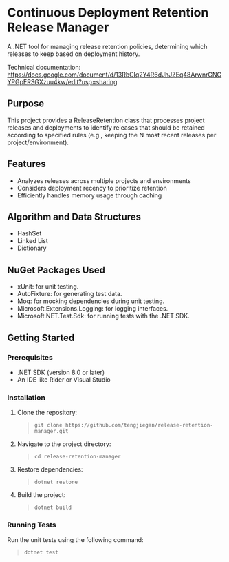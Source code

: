 # Continuous Deployment Retention Release Manager

A .NET tool for managing release retention policies, determining which releases to keep based on deployment history.

Technical documentation: https://docs.google.com/document/d/13RbCIq2Y4R6dJhJZEq48ArwnrGNGYPGpERSGXzuu4kw/edit?usp=sharing

## Purpose

This project provides a ReleaseRetention class that processes project releases and deployments to identify releases that should be retained according to specified rules (e.g., keeping the N most recent releases per project/environment).

## Features

- Analyzes releases across multiple projects and environments
- Considers deployment recency to prioritize retention
- Efficiently handles memory usage through caching

## Algorithm and Data Structures

- HashSet
- Linked List
- Dictionary

## NuGet Packages Used

- xUnit: for unit testing.
- AutoFixture: for generating test data.
- Moq: for mocking dependencies during unit testing.
- Microsoft.Extensions.Logging: for logging interfaces.
- Microsoft.NET.Test.Sdk: for running tests with the .NET SDK.

## Getting Started

### Prerequisites

- .NET SDK (version 8.0 or later)
- An IDE like Rider or Visual Studio

### Installation

1. Clone the repository:

    >  `git clone https://github.com/tengjiegan/release-retention-manager.git`

2. Navigate to the project directory:

    >  `cd release-retention-manager`

3. Restore dependencies:

    >  `dotnet restore`

4. Build the project:

    >  `dotnet build`

### Running Tests

Run the unit tests using the following command:

> `dotnet test`
